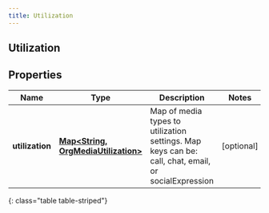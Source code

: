 ```yaml
---
title: Utilization
---
```

## Utilization


## Properties

| Name | Type | Description | Notes |
| ------------ | ------------- | ------------- | ------------- |
| **utilization** | [**Map&lt;String, OrgMediaUtilization&gt;**](OrgMediaUtilization.html) | Map of media types to utilization settings.  Map keys can be: call, chat, email, or socialExpression |  [optional] |
{: class="table table-striped"}



